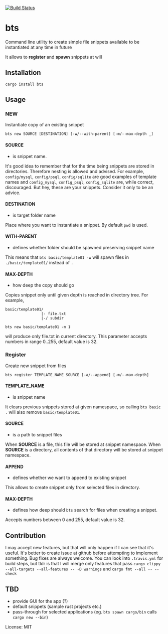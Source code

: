 [![Build Status](https://travis-ci.org/luke-biel/bts.svg?branch=master)](https://travis-ci.org/luke-biel/bts)

# bts

Command line utility to create simple file snippets available to be instantiated at any time in future

It allows to **register** and **spawn** snippets at will

## Installation
`cargo install bts`

## Usage
### NEW
Instantiate copy of an existing snippet

`bts new SOURCE [DESTINATION] [-w/--with-parent] [-m/--max-depth _]`

#### **SOURCE**
- is snippet name.

It's good idea to remember that for the time being snippets are stored in directories.
Therefore nesting is allowed and advised.
For example,
`config/mysql`, `config/psql`, `config/sqlite` are good examples of template names
and
`config_mysql`, `config_psql`, `config_sqlite` are, while correct, discouraged.
But hey, these are your snippets. Consider it only to be an advice.

#### **DESTINATION**
- is target folder name

Place where you want to instantiate a snippet. By default `pwd` is used.

#### **WITH-PARENT**
- defines whether folder should be spawned preserving snippet name

This means that `bts basic/template01 -w` will spawn files in `./basic/template01/` instead of `.`

#### **MAX-DEPTH**
- how deep the copy should go

Copies snippet only until given depth is reached in directory tree.
For example,
```
basic/template01/
                |- file.txt
                |-/ subdir

bts new basic/template01 -m 1
```
will produce only file.txt in current directory.
This parameter accepts numbers in range 0..255, default value is 32.

### Register
Create new snippet from files

`bts register TEMPLATE_NAME SOURCE [-a/--append] [-m/--max-depth]`

#### **TEMPLATE_NAME**
- is snippet name

It clears previous snippets stored at given namespace, so calling `bts basic .` will also remove `basic/template01`.

#### **SOURCE**
- is a path to snippet files

When **SOURCE** is a file, this file will be stored at snippet namespace.
When **SOURCE** is a directory, all contents of that directory will be stored at snippet namespace.

#### **APPEND**
- defines whether we want to append to existing snippet

This allows to create snippet only from selected files in directory.

#### **MAX-DEPTH**
- defines how deep should `bts` search for files when creating a snippet.

Accepts numbers between 0 and 255, default value is 32.

## Contribution
I may accept new features, but that will only happen if I can see that it's useful.
It's better to create issue at github before attempting to implement something.
Bug fixes are always welcome.
You can look into `.travis.yml` for build steps, but tldr is that I will merge only features that pass
`cargo clippy --all-targets --all-features -- -D warnings`
and
`cargo fmt --all -- --check`

## TBD
* provide GUI for the app (?)
* default snippets (sample rust projects etc.)
* pass-through for selected applications (eg. `bts spawn cargo/bin` calls `cargo new --bin`)

License: MIT
